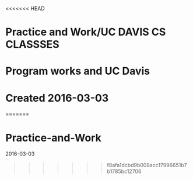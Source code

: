 <<<<<<< HEAD
# Practice and Work/UC DAVIS CS CLASSSES
# Program works and UC Davis
# Created 2016-03-03
=======
# Practice-and-Work

2016-03-03
>>>>>>> f8afa1dcbd9b008acc17996651b7b1785bc12706
